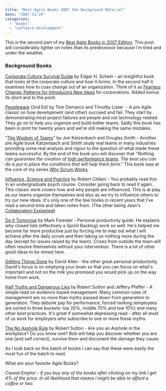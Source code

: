 ```yaml
---
title: "Best Agile Books 2007 the Background Material"
date: "2007-11-29"
categories: 
  - "books"
  - "software-development"
---
```


This is the second part of my [Best Agile Books in 2007 Edition](/blog/best-agile-book.html). This post will considerably lighter on notes than its predecessor because I'm tired and under the weather.

### **Background** Books

[Corporate Culture Survival Guide](https://www.amazon.com/Corporate-Culture-Survival-Guide/dp/0787946990/&tag=notesfromatoo-20) by Edgar H. Schein - an insightful book that looks at the corporate culture and how it forms. In the second half it examines how to coax change out of an organization. Think of it as [Fearless Change: Patterns for Introducing New Ideas](https://www.amazon.com/gp/product/0201741571/&tag=notesfromatoo-20) for corporations. Added bonus its short and to the point.

[Peopleware](https://www.amazon.com/Peopleware-Productive-Projects-Tom-DeMarco/dp/0932633439/&tag=notesfromatoo-20) (2nd Ed) by Tom Demarco and Timothy Lister  - A pre Agile classic on how development (and other) succeed and fail. They start by demonstrating most project failures are people and not technology related. They go on to help you organize and build better teams. Sadly this book has been in print for twenty years and we're still making the same mistakes.

"[The Wisdom of Teams](https://www.amazon.com/Wisdom-Teams-High-Performance-Organization-Essentials/dp/0060522003/&tag=notesfromatoo-20)" by Jon Katzenbach and Douglas Smith - Another pre Agile book Katzenbach and Smith study real teams in many industries providing some real analysis and rigour to the question of what made these teams successful. By the end of the book you will discover that "_Nothing can guarantee the creation of_ [_high performance teams_](https://www.amazon.com/gp/product/1567205372/&tag=notesfromatoo-20)_. The best you can do is put in place the conditions that will help them form_." This book was at the core of my series [Why Scrum Works](/blog/does-scrum-work.html).

[Influence, Science and Practice](https://www.amazon.com/Influence-Practice-Robert-B-Cialdini/dp/0321011473/&tag=notesfromatoo-20) by Robert Cildani - You probably read this in an undergraduate psych course. Consider going back to read it again. This classic work covers how and why people are influenced. This is at play as our teams organize themselves and also as we try to influence others to try our new ideas. It's only one of the few books in recent years that I've read a second time and taken notes from. (The other being Jean's [Collaboration Explained](https://www.amazon.com/Collaboration-Explained-Facilitation-Software-Development/dp/0321268776/&tag=notesfromatoo-20)).

[Do It Tomorrow](https://www.amazon.com/Tomorrow-Other-Secrets-Time-Management/dp/0340909129/&tag=notesfromatoo-20) by Mark Forester - Personal productivity guide. He explains why closed lists (effectively a Sprint Backlog) work so well. He's helped me become far more productive just by forcing me to map out what I will achieve after the daily scrum and then taking on nothing more during the day (except for issues raised by the team). Crises from outside the team will often resolve themselves without your intervention. There is a lot of other good ideas to be mined here.

[Getting Things Done](https://www.amazon.com/Getting-Things-Done-Stress-Free-Productivity/dp/0142000280/&tag=notesfromatoo-20) by David Allen - the other great personal productivity. David's focus is on emptying your brain so that you can focus on what's important and not on the milk you promised you would pick up on the way home from work.

[Half Truths and Dangerous Lies](https://www.amazon.com/Facts-Dangerous-Half-Truths-Total-Nonsense/dp/1591398622/&tag=notesfromatoo-20) by Robert Sutton and Jeffery Pfeffer - A simple read on evidence based management. Many common rules of management are no more than myths passed down from generation to generation. They debunk pay for performance, forced ranking (employees are sorted in three buckets: top 20%, middle 70% and low 10%) and many other best practices. It's great if somewhat depressing read - after all most of us work for employers who subscribe to one or more these myths.

[The No Asshole Rule](https://www.amazon.com/Asshole-Rule-Civilized-Workplace-Surviving/dp/0446526568/&tag=notesfromatoo-20) by Robert Sutton - Are you an Asshole in the workplace? Do you know one? Bob will help you discover whether you are one (and self correct), survive them and document the damage they cause.

As I look back on this batch of books I can say that these were easily the most fun of the batch to read.

What are your favorite Agile Books?

_Caveat Emptor - if you buy any of the books after clicking on my link I get 4% of the price. In all likelihood that means I might be able to afford a coffee or two._
